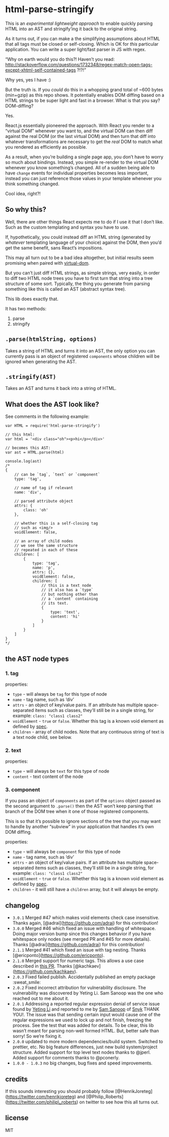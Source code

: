 html-parse-stringify
====================

This is an *experimental lightweight approach* to enable quickly parsing HTML into an AST and stringify’ing it back to the original string.

As it turns out, if you can make a the simplifying assumptions about HTML that all tags must be closed or self-closing. Which is OK for *this* particular application. You can write a super light/fast parser in JS with regex.

“Why on earth would you do this?! Haven’t you read: http://stackoverflow.com/questions/1732348/regex-match-open-tags-except-xhtml-self-contained-tags ?!?!”

Why yes, yes I have :)

But the truth is. If you *could* do this in a whopping grand total of ~600 bytes (min+gzip) as this repo shows. It potentially enables DOM diffing based on a HTML strings to be super light and fast in a browser. What is that you say? DOM-diffing?

Yes.

React.js essentially pioneered the approach. With React you render to a “virtual DOM” whenever you want to, and the virtual DOM can then diff against the real DOM (or the last virtual DOM) and then turn that diff into whatever transformations are necessary to get the *real* DOM to match what you rendered as efficiently as possible.

As a result, when you’re building a single page app, you don’t have to worry so much about bindings. Instead, you simple re-render to the virtual DOM whenever you know something’s changed. All of a sudden being able to have `change` events for individual properties becomes less important, instead you can just reference those values in your template whenever you think something changed.

Cool idea, right?!

So why this?
------------

Well, there are other things React expects me to do if I use it that I don’t like. Such as the custom templating and syntax you have to use.

If, hypothetically, you could instead diff an HTML string (generated by *whatever* templating language of your choice) against the DOM, then you’d get the same benefit, sans React’s impositions.

This may all turn out to be a bad idea altogether, but initial results seem promising when paired with [virtual-dom](https://github.com/Matt-Esch/virtual-dom).

But you can’t just diff HTML strings, as simple strings, very easily, in order to diff two HTML node trees you have to first turn that string into a tree structure of some sort. Typically, the thing you generate from parsing something like this is called an AST (abstract syntax tree).

This lib does exactly that.

It has two methods:

1.  parse
2.  stringify

`.parse(htmlString, options)`
-----------------------------

Takes a string of HTML and turns it into an AST, the only option you can currently pass is an object of registered `components` whose children will be ignored when generating the AST.

`.stringify(AST)`
-----------------

Takes an AST and turns it back into a string of HTML.

What does the AST look like?
----------------------------

See comments in the following example:

    var HTML = require('html-parse-stringify')

    // this html:
    var html = '<div class="oh"><p>hi</p></div>'

    // becomes this AST:
    var ast = HTML.parse(html)

    console.log(ast)
    /*
    {
        // can be `tag`, `text` or `component`
        type: 'tag',

        // name of tag if relevant
        name: 'div',
        
        // parsed attribute object
        attrs: {
            class: 'oh'
        },

        // whether this is a self-closing tag
        // such as <img/>
        voidElement: false,

        // an array of child nodes
        // we see the same structure
        // repeated in each of these
        children: [
            {
                type: 'tag',
                name: 'p',
                attrs: {},
                voidElement: false,
                children: [
                    // this is a text node
                    // it also has a `type`
                    // but nothing other than
                    // a `content` containing
                    // its text.
                    {
                        type: 'text',
                        content: 'hi'
                    }
                ]
            }
        ]
    }
    */

the AST node types
------------------

### 1. tag

properties:

-   `type` - will always be `tag` for this type of node
-   `name` - tag name, such as ‘div’
-   `attrs` - an object of key/value pairs. If an attribute has multiple space-separated items such as classes, they’ll still be in a single string, for example: `class: "class1 class2"`
-   `voidElement` - `true` or `false`. Whether this tag is a known void element as defined by [spec](http://www.w3.org/html/wg/drafts/html/master/syntax.html#void-elements).
-   `children` - array of child nodes. Note that any continuous string of text is a text node child, see below.

### 2. text

properties:

-   `type` - will always be `text` for this type of node
-   `content` - text content of the node

### 3. component

If you pass an object of `components` as part of the `options` object passed as the second argument to `.parse()` then the AST won’t keep parsing that branch of the DOM tree when it one of those registered components.

This is so that it’s possible to ignore sections of the tree that you may want to handle by another “subview” in your application that handles it’s own DOM diffing.

properties:

-   `type` - will always be `component` for this type of node
-   `name` - tag name, such as ‘div’
-   `attrs` - an object of key/value pairs. If an attribute has multiple space-separated items such as classes, they’ll still be in a single string, for example: `class: "class1 class2"`
-   `voidElement` - `true` or `false`. Whether this tag is a known void element as defined by [spec](http://www.w3.org/html/wg/drafts/html/master/syntax.html#void-elements).
-   `children` - it will still have a `children` array, but it will always be empty.

changelog
---------

-   `3.0.1` Merged \#47 which makes void elements check case insensitive. Thanks again, <span class="citation" data-cites="adrai">\[@adrai\]</span>(https://github.com/adrai) for this contribution!
-   `3.0.0` Merged \#46 which fixed an issue with handling of whitespace. Doing major version bump since this changes behavior if you have whitespace only nodes (see merged PR and \#45 for more details). Thanks <span class="citation" data-cites="adrai">\[@adrai\]</span>(https://github.com/adrai) for this contribution!
-   `2.1.1` Merged \#41 which fixed an issue with tag nesting. Thanks <span class="citation" data-cites="ericponto">\[@ericponto\]</span>(https://github.com/ericponto).
-   `2.1.0` Merged support for numeric tags. This allows a use case described in [this PR](https://github.com/HenrikJoreteg/html-parse-stringify/pull/43). Thanks <span class="citation" data-cites="kachkaev">\[@kachkaev\]</span>(https://github.com/kachkaev).
-   `2.0.3` Fixed failed publish. Accidentally published an empty package :sweat\_smile:
-   `2.0.2` Fixed incorrect attribution for vulnerability disclosure. The vulnerability was discovered by Yeting Li. Sam Sanoop was the one who reached out to me about it.
-   `2.0.1` Addressing a reported regular expression denial of service issue found by [Yeting Li](https://github.com/yetingli) and reported to me by [Sam Sanoop](https://twitter.com/snoopysecurity) of [Snyk](https://snyk.io/) THANK YOU!. The issue was that sending certain input would cause one of the regular expressions we used to lock up and not finish, freezing the process. See the test that was added for details. To be clear, this lib wasn’t meant for parsing non-well formed HTML. But, better safe than sorry! So we’re fixing it.
-   `2.0.0` updated to more modern dependencies/build system. Switched to prettier, etc. No big feature differences, just new build system/project structure. Added support for top level text nodes thanks to <span class="citation" data-cites="jperl">@jperl</span>. Added support for comments thanks to <span class="citation" data-cites="pconerly">@pconerly</span>.
-   `1.0.0 - 1.0.3` no big changes, bug fixes and speed improvements.

credits
-------

If this sounds interesting you should probably follow <span class="citation" data-cites="HenrikJoreteg">\[@HenrikJoreteg\]</span>(https://twitter.com/henrikjoreteg) and <span class="citation" data-cites="Philip_Roberts">\[@Philip\_Roberts\]</span>(https://twitter.com/philip\_roberts) on twitter to see how this all turns out.

license
-------

MIT
